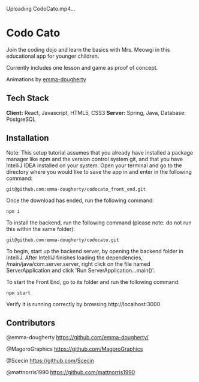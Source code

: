 Uploading CodoCato.mp4…





# Codo Cato

Join the coding dojo and learn the basics with Mrs. Meowgi in this educational app for younger children. 

Currently includes one lesson and game as proof of concept.

Animations by [emma-dougherty](https://github.com/emma-dougherty/)

## Tech Stack

**Client:** React, Javascript, HTML5, CSS3 **Server:** Spring, Java, Database: PostgreSQL

## Installation

Note: This setup tutorial assumes that you already have installed a package manager like npm and the version control system git, and that you have IntelliJ IDEA installed on your system. Open your terminal and go to the directory where you would like to save the app in and enter in the following command:

  ``git@github.com:emma-dougherty/codocato_front_end.git``
 
Once the download has ended, run the following command:

  ``npm i``
  
To install the backend, run the following command (please note: do not run this within the same folder):

`` git@github.com:emma-dougherty/codocato.git ``

To begin, start up the backend server, by opening the backend folder in IntelliJ. After IntelliJ finishes loading the dependencies, /main/java/com.server.server, right click on the file named ServerApplication and click 'Run ServerApplication...main()'.

To start the Front End, go to its folder and run the following command:

`` npm start ``

Verify it is running correctly by browsing http://localhost:3000

## Contributors

@emma-dougherty https://github.com/emma-dougherty/

@MagoroGraphics https://github.com/MagoroGraphics

@Scecin https://github.com/Scecin

@mattnorris1990 https://github.com/mattnorris1990
  
